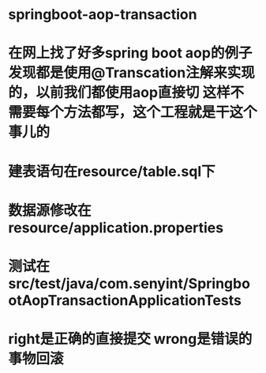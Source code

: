 # springboot-aop-transaction
# 在网上找了好多spring boot aop的例子 发现都是使用@Transcation注解来实现的，以前我们都使用aop直接切 这样不需要每个方法都写，这个工程就是干这个事儿的

# 建表语句在resource/table.sql下
# 数据源修改在resource/application.properties
# 测试在src/test/java/com.senyint/SpringbootAopTransactionApplicationTests 
# right是正确的直接提交  wrong是错误的事物回滚
